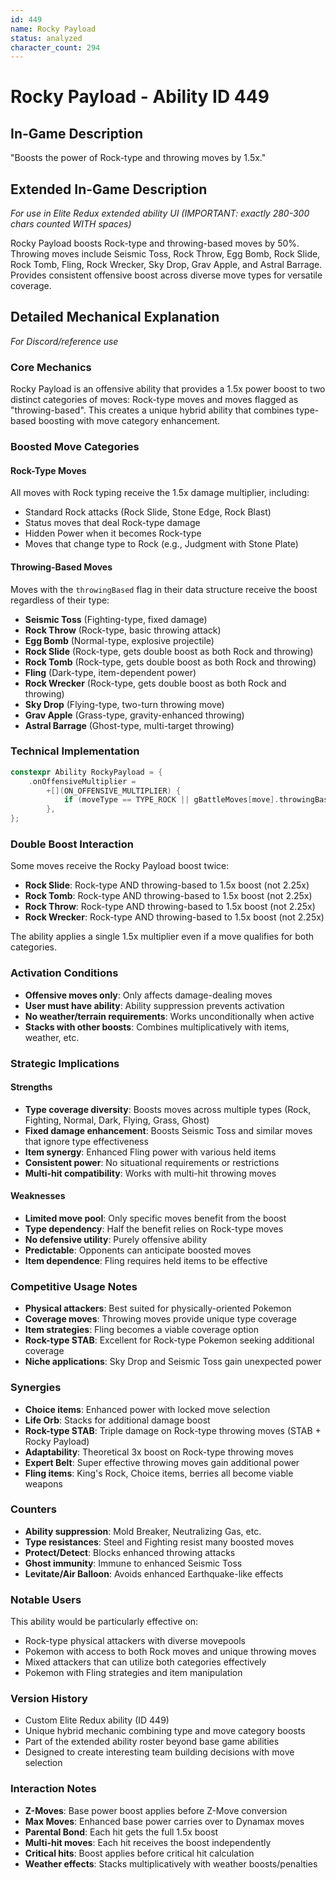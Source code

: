 ```yaml
---
id: 449
name: Rocky Payload
status: analyzed
character_count: 294
---
```


# Rocky Payload - Ability ID 449

## In-Game Description
"Boosts the power of Rock-type and throwing moves by 1.5x."

## Extended In-Game Description
*For use in Elite Redux extended ability UI (IMPORTANT: exactly 280-300 chars counted WITH spaces)*

Rocky Payload boosts Rock-type and throwing-based moves by 50%. Throwing moves include Seismic Toss, Rock Throw, Egg Bomb, Rock Slide, Rock Tomb, Fling, Rock Wrecker, Sky Drop, Grav Apple, and Astral Barrage. Provides consistent offensive boost across diverse move types for versatile coverage.

## Detailed Mechanical Explanation
*For Discord/reference use*

### Core Mechanics
Rocky Payload is an offensive ability that provides a 1.5x power boost to two distinct categories of moves: Rock-type moves and moves flagged as "throwing-based". This creates a unique hybrid ability that combines type-based boosting with move category enhancement.

### Boosted Move Categories

#### Rock-Type Moves
All moves with Rock typing receive the 1.5x damage multiplier, including:
- Standard Rock attacks (Rock Slide, Stone Edge, Rock Blast)
- Status moves that deal Rock-type damage
- Hidden Power when it becomes Rock-type
- Moves that change type to Rock (e.g., Judgment with Stone Plate)

#### Throwing-Based Moves
Moves with the `throwingBased` flag in their data structure receive the boost regardless of their type:
- **Seismic Toss** (Fighting-type, fixed damage)
- **Rock Throw** (Rock-type, basic throwing attack)
- **Egg Bomb** (Normal-type, explosive projectile)
- **Rock Slide** (Rock-type, gets double boost as both Rock and throwing)
- **Rock Tomb** (Rock-type, gets double boost as both Rock and throwing)
- **Fling** (Dark-type, item-dependent power)
- **Rock Wrecker** (Rock-type, gets double boost as both Rock and throwing)
- **Sky Drop** (Flying-type, two-turn throwing move)
- **Grav Apple** (Grass-type, gravity-enhanced throwing)
- **Astral Barrage** (Ghost-type, multi-target throwing)

### Technical Implementation
```c
constexpr Ability RockyPayload = {
    .onOffensiveMultiplier =
        +[](ON_OFFENSIVE_MULTIPLIER) {
            if (moveType == TYPE_ROCK || gBattleMoves[move].throwingBased) MUL(1.5);
        },
};
```

### Double Boost Interaction
Some moves receive the Rocky Payload boost twice:
- **Rock Slide**: Rock-type AND throwing-based to 1.5x boost (not 2.25x)
- **Rock Tomb**: Rock-type AND throwing-based to 1.5x boost (not 2.25x)
- **Rock Throw**: Rock-type AND throwing-based to 1.5x boost (not 2.25x)
- **Rock Wrecker**: Rock-type AND throwing-based to 1.5x boost (not 2.25x)

The ability applies a single 1.5x multiplier even if a move qualifies for both categories.

### Activation Conditions
- **Offensive moves only**: Only affects damage-dealing moves
- **User must have ability**: Ability suppression prevents activation
- **No weather/terrain requirements**: Works unconditionally when active
- **Stacks with other boosts**: Combines multiplicatively with items, weather, etc.

### Strategic Implications

#### Strengths
- **Type coverage diversity**: Boosts moves across multiple types (Rock, Fighting, Normal, Dark, Flying, Grass, Ghost)
- **Fixed damage enhancement**: Boosts Seismic Toss and similar moves that ignore type effectiveness
- **Item synergy**: Enhanced Fling power with various held items
- **Consistent power**: No situational requirements or restrictions
- **Multi-hit compatibility**: Works with multi-hit throwing moves

#### Weaknesses
- **Limited move pool**: Only specific moves benefit from the boost
- **Type dependency**: Half the benefit relies on Rock-type moves
- **No defensive utility**: Purely offensive ability
- **Predictable**: Opponents can anticipate boosted moves
- **Item dependence**: Fling requires held items to be effective

### Competitive Usage Notes
- **Physical attackers**: Best suited for physically-oriented Pokemon
- **Coverage moves**: Throwing moves provide unique type coverage
- **Item strategies**: Fling becomes a viable coverage option
- **Rock-type STAB**: Excellent for Rock-type Pokemon seeking additional coverage
- **Niche applications**: Sky Drop and Seismic Toss gain unexpected power

### Synergies
- **Choice items**: Enhanced power with locked move selection
- **Life Orb**: Stacks for additional damage boost
- **Rock-type STAB**: Triple damage on Rock-type throwing moves (STAB + Rocky Payload)
- **Adaptability**: Theoretical 3x boost on Rock-type throwing moves
- **Expert Belt**: Super effective throwing moves gain additional power
- **Fling items**: King's Rock, Choice items, berries all become viable weapons

### Counters
- **Ability suppression**: Mold Breaker, Neutralizing Gas, etc.
- **Type resistances**: Steel and Fighting resist many boosted moves
- **Protect/Detect**: Blocks enhanced throwing attacks
- **Ghost immunity**: Immune to enhanced Seismic Toss
- **Levitate/Air Balloon**: Avoids enhanced Earthquake-like effects

### Notable Users
This ability would be particularly effective on:
- Rock-type physical attackers with diverse movepools
- Pokemon with access to both Rock moves and unique throwing moves
- Mixed attackers that can utilize both categories effectively
- Pokemon with Fling strategies and item manipulation

### Version History
- Custom Elite Redux ability (ID 449)
- Unique hybrid mechanic combining type and move category boosts
- Part of the extended ability roster beyond base game abilities
- Designed to create interesting team building decisions with move selection

### Interaction Notes
- **Z-Moves**: Base power boost applies before Z-Move conversion
- **Max Moves**: Enhanced base power carries over to Dynamax moves
- **Parental Bond**: Each hit gets the full 1.5x boost
- **Multi-hit moves**: Each hit receives the boost independently
- **Critical hits**: Boost applies before critical hit calculation
- **Weather effects**: Stacks multiplicatively with weather boosts/penalties